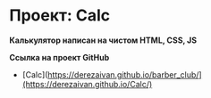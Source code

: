 # Проект: Calc

**Калькулятор написан на чистом HTML, CSS, JS**

**Ссылка на проект GitHub**

* [Calc](https://derezaivan.github.io/barber_club/](https://derezaivan.github.io/Calc/)
